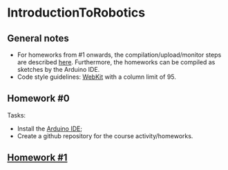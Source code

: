 # IntroductionToRobotics

## General notes

* For homeworks from #1 onwards, the compilation/upload/monitor steps are described [here](dummy-sketch/README.md). Furthermore, the homeworks can be compiled as sketches by the Arduino IDE.
* Code style guidelines: [WebKit](https://webkit.org/code-style-guidelines/) with a column limit of 95. 

## Homework #0

Tasks:

* Install the [Arduino IDE](https://www.arduino.cc/en/software);
* Create a github repository for the course activity/homeworks.

## [Homework #1](hw-1)
